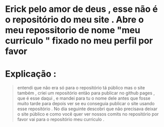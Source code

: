 # Erick pelo amor de deus , esse não é o repositório do meu site . Abre o meu repossitorio de nome "meu curriculo  " fixado no meu perfil por favor 

# Explicação :
> entendi que não era só para o repositório tá público mas o site também , criei um repositório então para publicar no github pages , que é esse daqui , e mandei para tu o nome dele antes que fosse muito tarde
> para depois ver se eu conseguia publicar o site usando esse repositório . No dia seguinte descobri que não precisava deixar o site público e como você quer ver nossos comits no repositório por favor vai para o repositório meu curriculo . 
